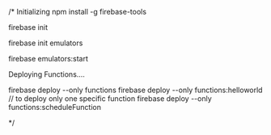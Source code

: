 /*
    Initializing
npm install -g firebase-tools 

firebase init

firebase init emulators 

firebase emulators:start 

Deploying Functions....

firebase deploy --only functions
firebase deploy --only functions:helloworld // to deploy only one specific function
firebase deploy --only functions:scheduleFunction

*/
